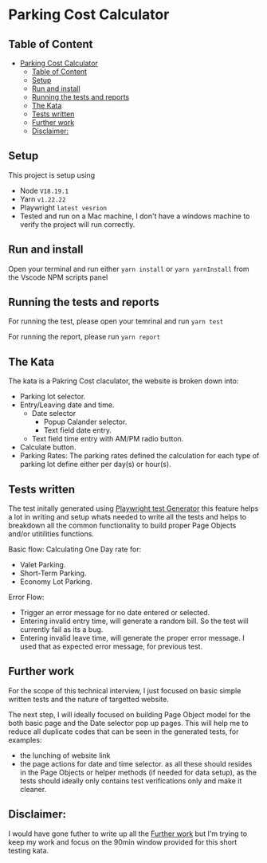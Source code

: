 # Parking Cost Calculator


## Table of Content

- [Parking Cost Calculator](#parking-cost-calculator)
  - [Table of Content](#table-of-content)
  - [Setup](#setup)
  - [Run and install](#run-and-install)
  - [Running the tests and reports](#running-the-tests-and-reports)
  - [The Kata](#the-kata)
  - [Tests written](#tests-written)
  - [Further work](#further-work)
  - [Disclaimer:](#disclaimer)


## Setup
 This project is setup using
 * Node `V18.19.1`
 * Yarn `v1.22.22`
 * Playwright `latest vesrion`
 * Tested and run on a Mac machine, I don't have a windows machine to verify the project will run correctly.

## Run and install

Open your terminal and run either `yarn install` or `yarn yarnInstall` from the Vscode NPM scripts panel

## Running the tests and reports

For running the test, please open your temrinal and run `yarn test`

For running the report, please run `yarn report`

## The Kata

The kata is a Pakring Cost claculator, the website is broken down into:

* Parking lot selector.
* Entry/Leaving date and time.
  * Date selector
    * Popup Calander selector.
    * Text field date entry.
  * Text field time entry with AM/PM radio button.
* Calculate button.
* Parking Rates: The parking rates defined the calculation for each type of parking lot define either per day(s) or hour(s).


## Tests written

The test initally generated using [Playwright test Generator](https://playwright.dev/docs/codegen)
this feature helps a lot in writing and setup whats needed to write all the tests and helps to breakdown all the common functionality to build proper Page Objects and/or utitilities functions.

Basic flow:
Calculating One Day rate for:

 * Valet Parking.
 * Short-Term Parking.
 * Economy Lot Parking.

Error Flow:

* Trigger an error message for no date entered or selected.
* Entering invalid entry time, will generate a random bill. So the test will currently fail as its a bug.
* Entering invalid leave time, will generate the proper error message. I used that as expected error message, for previous test.


## Further work

For the scope of this technical interview, I just focused on basic simple written tests and the nature of targetted website.

The next step, I will ideally focused on building Page Object model for the both basic page and the Date selector pop up pages.
This will help me to reduce all duplicate codes that can be seen in the generated tests, for examples:
 * the lunching of website link
 * the page actions for date and time selector. as all these should resides in the Page Objects or helper methods (if needed for data setup), as the tests should ideally only contains test verifications only and make it cleaner.
  

## Disclaimer:

I would have gone futher to write up all the [Further work](#further-work) but I'm trying to keep my work and focus on the 90min window provided for this short testing kata.



